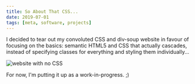 ```yaml
---
title: So About That CSS...
date: 2019-07-01
tags: [meta, software, projects]
---
```


I decided to tear out my convoluted CSS and div-soup website in favour of focusing on the basics: semantic HTML5
and CSS that actually cascades, instead of specifying classes for everything and styling them individually...

<img
    alt="website with no CSS"
    src="{{site.baseurl}}/media/no-css.png"
    title="image of website at the time of writing"
/>

For now, I'm putting it up as a work-in-progress. ;)
